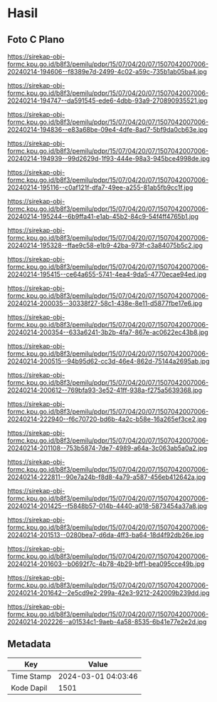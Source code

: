 # Hasil

## Foto C Plano

https://sirekap-obj-formc.kpu.go.id/b8f3/pemilu/pdpr/15/07/04/20/07/1507042007006-20240214-194606--f8389e7d-2499-4c02-a59c-735b1ab05ba4.jpg

https://sirekap-obj-formc.kpu.go.id/b8f3/pemilu/pdpr/15/07/04/20/07/1507042007006-20240214-194747--da591545-ede6-4dbb-93a9-270890935521.jpg

https://sirekap-obj-formc.kpu.go.id/b8f3/pemilu/pdpr/15/07/04/20/07/1507042007006-20240214-194836--e83a68be-09e4-4dfe-8ad7-5bf9da0cb63e.jpg

https://sirekap-obj-formc.kpu.go.id/b8f3/pemilu/pdpr/15/07/04/20/07/1507042007006-20240214-194939--99d2629d-1f93-444e-98a3-945bce4998de.jpg

https://sirekap-obj-formc.kpu.go.id/b8f3/pemilu/pdpr/15/07/04/20/07/1507042007006-20240214-195116--c0af121f-dfa7-49ee-a255-81ab5fb9cc1f.jpg

https://sirekap-obj-formc.kpu.go.id/b8f3/pemilu/pdpr/15/07/04/20/07/1507042007006-20240214-195244--6b9ffa41-e1ab-45b2-84c9-54f4ff4765b1.jpg

https://sirekap-obj-formc.kpu.go.id/b8f3/pemilu/pdpr/15/07/04/20/07/1507042007006-20240214-195328--ffae9c58-e1b9-42ba-973f-c3a84075b5c2.jpg

https://sirekap-obj-formc.kpu.go.id/b8f3/pemilu/pdpr/15/07/04/20/07/1507042007006-20240214-195415--ce64a655-5741-4ea4-9da5-4770ecae94ed.jpg

https://sirekap-obj-formc.kpu.go.id/b8f3/pemilu/pdpr/15/07/04/20/07/1507042007006-20240214-200035--30338f27-58c1-438e-8e11-d5877fbe17e6.jpg

https://sirekap-obj-formc.kpu.go.id/b8f3/pemilu/pdpr/15/07/04/20/07/1507042007006-20240214-200354--633a6241-3b2b-4fa7-867e-ac0622ec43b8.jpg

https://sirekap-obj-formc.kpu.go.id/b8f3/pemilu/pdpr/15/07/04/20/07/1507042007006-20240214-200515--94b95d62-cc3d-46e4-862d-75144a2695ab.jpg

https://sirekap-obj-formc.kpu.go.id/b8f3/pemilu/pdpr/15/07/04/20/07/1507042007006-20240214-200612--769bfa93-3e52-41ff-938a-f275a5639368.jpg

https://sirekap-obj-formc.kpu.go.id/b8f3/pemilu/pdpr/15/07/04/20/07/1507042007006-20240214-222940--f6c70720-bd6b-4a2c-b58e-16a265ef3ce2.jpg

https://sirekap-obj-formc.kpu.go.id/b8f3/pemilu/pdpr/15/07/04/20/07/1507042007006-20240214-201108--753b5874-7de7-4989-a64a-3c063ab5a0a2.jpg

https://sirekap-obj-formc.kpu.go.id/b8f3/pemilu/pdpr/15/07/04/20/07/1507042007006-20240214-222811--90e7a24b-f8d8-4a79-a587-456eb412642a.jpg

https://sirekap-obj-formc.kpu.go.id/b8f3/pemilu/pdpr/15/07/04/20/07/1507042007006-20240214-201425--f5848b57-014b-4440-a018-5873454a37a8.jpg

https://sirekap-obj-formc.kpu.go.id/b8f3/pemilu/pdpr/15/07/04/20/07/1507042007006-20240214-201513--0280bea7-d6da-4ff3-ba64-18d4f92db26e.jpg

https://sirekap-obj-formc.kpu.go.id/b8f3/pemilu/pdpr/15/07/04/20/07/1507042007006-20240214-201603--b0692f7c-4b78-4b29-bff1-bea095cce49b.jpg

https://sirekap-obj-formc.kpu.go.id/b8f3/pemilu/pdpr/15/07/04/20/07/1507042007006-20240214-201642--2e5cd9e2-299a-42e3-9212-242009b239dd.jpg

https://sirekap-obj-formc.kpu.go.id/b8f3/pemilu/pdpr/15/07/04/20/07/1507042007006-20240214-202226--a01534c1-9aeb-4a58-8535-6b41e77e2e2d.jpg


## Metadata

| Key        | Value               |
| ---------- | ------------------- |
| Time Stamp | 2024-03-01 04:03:46 |
| Kode Dapil | 1501                |



